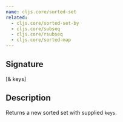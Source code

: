 ```yaml
---
name: cljs.core/sorted-set
related:
  - cljs.core/sorted-set-by
  - cljs.core/subseq
  - cljs.core/rsubseq
  - cljs.core/sorted-map
---
```


## Signature
[& keys]


## Description

Returns a new sorted set with supplied `keys`.

